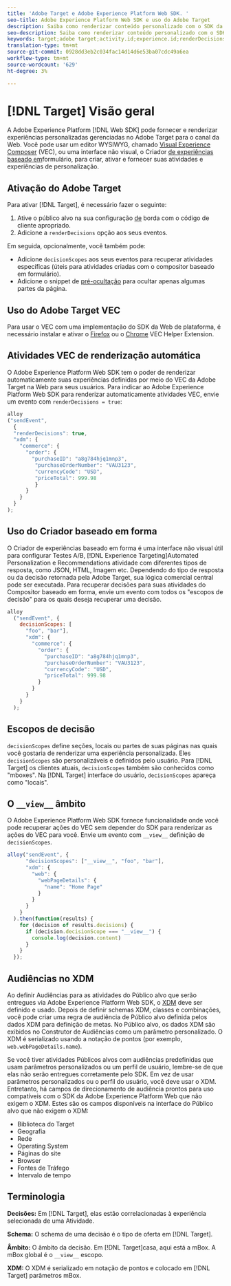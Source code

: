```yaml
---
title: 'Adobe Target e Adobe Experience Platform Web SDK. '
seo-title: Adobe Experience Platform Web SDK e uso do Adobe Target
description: Saiba como renderizar conteúdo personalizado com o SDK da Web Experience Platform usando o Adobe Target
seo-description: Saiba como renderizar conteúdo personalizado com o SDK da Web Experience Platform usando o Adobe Target
keywords: target;adobe target;activity.id;experience.id;renderDecisions;decisionScopes;prehiding snippet;vec;Form-Based Experience Composer;xdm;audiences;decisions;scope;schema;
translation-type: tm+mt
source-git-commit: 0928dd3eb2c034fac14d14d6e53ba07cdc49a6ea
workflow-type: tm+mt
source-wordcount: '629'
ht-degree: 3%

---
```



# [!DNL Target] Visão geral

A Adobe Experience Platform [!DNL Web SDK] pode fornecer e renderizar experiências personalizadas gerenciadas no Adobe Target para o canal da Web. Você pode usar um editor WYSIWYG, chamado [Visual Experience Composer](https://docs.adobe.com/content/help/en/target/using/experiences/vec/visual-experience-composer.html) (VEC), ou uma interface não visual, o Criador [de experiências baseado em](https://docs.adobe.com/content/help/en/target/using/experiences/form-experience-composer.html)formulário, para criar, ativar e fornecer suas atividades e experiências de personalização.

## Ativação do Adobe Target

Para ativar [!DNL Target], é necessário fazer o seguinte:

1. Ative o público alvo na sua configuração [de](../../fundamentals/edge-configuration.md) borda com o código de cliente apropriado.
1. Adicione a `renderDecisions` opção aos seus eventos.

Em seguida, opcionalmente, você também pode:

* Adicione `decisionScopes` aos seus eventos para recuperar atividades específicas (úteis para atividades criadas com o compositor baseado em formulário).
* Adicione o snippet de [pré-ocultação](../manage-flicker.md) para ocultar apenas algumas partes da página.

## Uso do Adobe Target VEC

Para usar o VEC com uma implementação do SDK da Web de plataforma, é necessário instalar e ativar o [Firefox](https://addons.mozilla.org/en-US/firefox/addon/adobe-target-vec-helper/) ou o [Chrome](https://chrome.google.com/webstore/detail/adobe-target-vec-helper/ggjpideecfnbipkacplkhhaflkdjagak) VEC Helper Extension.

## Atividades VEC de renderização automática

O Adobe Experience Platform Web SDK tem o poder de renderizar automaticamente suas experiências definidas por meio do VEC da Adobe Target na Web para seus usuários. Para indicar ao Adobe Experience Platform Web SDK para renderizar automaticamente atividades VEC, envie um evento com `renderDecisions = true`:

```javascript
alloy
("sendEvent", 
  { 
  "renderDecisions": true, 
  "xdm": {
    "commerce": { 
      "order": {
        "purchaseID": "a8g784hjq1mnp3", 
         "purchaseOrderNumber": "VAU3123", 
         "currencyCode": "USD", 
         "priceTotal": 999.98 
         } 
      } 
    }
  }
);
```

## Uso do Criador baseado em forma

O Criador de experiências baseado em forma é uma interface não visual útil para configurar Testes A/B, [!DNL Experience Targeting]Automated Personalization e Recommendations atividade com diferentes tipos de resposta, como JSON, HTML, Imagem etc. Dependendo do tipo de resposta ou da decisão retornada pela Adobe Target, sua lógica comercial central pode ser executada. Para recuperar decisões para suas atividades do Compositor baseado em forma, envie um evento com todos os &quot;escopos de decisão&quot; para os quais deseja recuperar uma decisão.

```javascript
alloy
  ("sendEvent", { 
    decisionScopes: [
      "foo", "bar"], 
      "xdm": {
        "commerce": { 
          "order": { 
            "purchaseID": "a8g784hjq1mnp3", 
            "purchaseOrderNumber": "VAU3123", 
            "currencyCode": "USD", 
            "priceTotal": 999.98 
          } 
        } 
      } 
    }
  );
```

## Escopos de decisão

`decisionScopes` define seções, locais ou partes de suas páginas nas quais você gostaria de renderizar uma experiência personalizada. Eles `decisionScopes` são personalizáveis e definidos pelo usuário. Para [!DNL Target] os clientes atuais, `decisionScopes` também são conhecidos como &quot;mboxes&quot;. Na [!DNL Target] interface do usuário, `decisionScopes` apareça como &quot;locais&quot;.

## O `__view__` âmbito

O Adobe Experience Platform Web SDK fornece funcionalidade onde você pode recuperar ações do VEC sem depender do SDK para renderizar as ações do VEC para você. Envie um evento com `__view__` definição de `decisionScopes`.

```javascript
alloy("sendEvent", {
      "decisionScopes": ["__view__", "foo", "bar"], 
      "xdm": { 
        "web": { 
          "webPageDetails": { 
            "name": "Home Page"
          }
        } 
      }
    }
  ).then(function(results) {
    for (decision of results.decisions) {
      if (decision.decisionScope === "__view__") {
        console.log(decision.content)
      }
    }
  });
```

## Audiências no XDM

Ao definir Audiências para as atividades do Público alvo que serão entregues via Adobe Experience Platform Web SDK, o [XDM](https://docs.adobe.com/content/help/pt-BR/experience-platform/xdm/home.html) deve ser definido e usado. Depois de definir schemas XDM, classes e combinações, você pode criar uma regra de audiência de Público alvo definida pelos dados XDM para definição de metas. No Público alvo, os dados XDM são exibidos no Construtor de Audiências como um parâmetro personalizado. O XDM é serializado usando a notação de pontos (por exemplo, `web.webPageDetails.name`).

Se você tiver atividades Públicos alvos com audiências predefinidas que usam parâmetros personalizados ou um perfil de usuário, lembre-se de que elas não serão entregues corretamente pelo SDK. Em vez de usar parâmetros personalizados ou o perfil do usuário, você deve usar o XDM. Entretanto, há campos de direcionamento de audiência prontos para uso compatíveis com o SDK da Adobe Experience Platform Web que não exigem o XDM. Estes são os campos disponíveis na interface do Público alvo que não exigem o XDM:

* Biblioteca do Target
* Geografia  
* Rede
* Operating System
* Páginas do site
* Browser
* Fontes de Tráfego
* Intervalo de tempo

## Terminologia

__Decisões:__ Em [!DNL Target], elas estão correlacionadas à experiência selecionada de uma Atividade.

__Schema:__ O schema de uma decisão é o tipo de oferta em [!DNL Target].

__Âmbito:__ O âmbito da decisão. Em [!DNL Target]casa, aqui está a mBox. A mBox global é o `__view__` escopo.

__XDM:__ O XDM é serializado em notação de pontos e colocado em [!DNL Target] parâmetros mBox.
